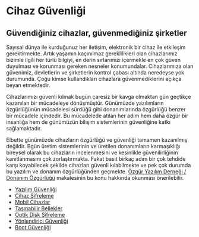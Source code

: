 # Cihaz Güvenliği

## Güvendiğiniz cihazlar, güvenmediğiniz şirketler

Sayısal dünya ile kurduğunuz her iletişim, elektronik bir cihaz ile etkileşim gerektirmekte. Artık yaşamın kaçınılmaz gereklilikleri olan cihazlarımız bizimle ilgili her türlü bilgiyi, en derin sırlarımızı içermekle en çok güven duyulması ve korunması gereken nesneler konumundalar. Cihazlarımıza olan güvenimiz, devletlerin ve şirketlerin kontrol çabası altında neredeyse yok durumunda. Çoğu kimse kullandıkları cihazlara güvenmediklerini açıkça beyan etmektedir.

Cihazlarımızı güvenli kılmak bugün çaresiz bir kavga olmaktan gün geçtikçe kazanılan bir mücadeleye dönüşmüştür. Günümüzde yazılımların özgürlüğünün mücadelesi sürdüğü gibi donanımlarında özgürlüğü benzer bir mücadele içindedir. Bu mücadelede atılan her adım hem daha özgür bir insanlığa hem de günümüzün bilişim sistemlerinin güvenliğine katkı sağlamaktadır.

Elbette günümüzde cihazların özgürlüğü ve güvenliği tamamen kazanılmış değildir. Bgün üretim sistemlerinin ve üretilen donanımların karmaşıklığı bireysel olarak bu cihazların incelenmesini ve kesinlikle güvenilirliğinin kanıtlanmasını çok zorlaştırmakta. Fakat basit birkaç adım bir çok tehdide karşı koyabilecek şekilde cihazları güvenli kılabilmekte ve pek çok durumda bu yazılım ve donanım özgürlüğünden geçmekte. [Özgür Yazılım Derneği / Donanım Özgürlüğü](https://oyd.org.tr/yazilar/donanim-ozgurlugu/) makalesinin bu konu hakkında okunması önerilebilir.

* [Yazılım Güvenliği](yazilim_guvenligi.md)
* [Cihaz Şifreleme](cihaz_sifreleme.md)
* [Mobil Cihazlar](mobil_cihazlar.md)
* [Taşınabilir Bellekler](luks_usb.md)
* [Optik Disk Şifreleme](luks_optik.md)
* [Yönlendirici Güvenliği](yonlendirici.md)
* [Boot Güvenliği](boot_guvenligi.md)
